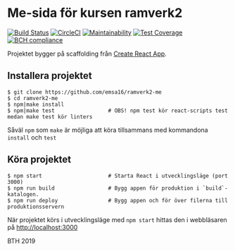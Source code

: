 # Me-sida för kursen ramverk2

[![Build Status](https://travis-ci.org/emsa16/ramverk2-me.svg?branch=master)](https://travis-ci.org/emsa16/ramverk2-me)
[![CircleCI](https://circleci.com/gh/emsa16/ramverk2-me.svg?style=svg)](https://circleci.com/gh/emsa16/ramverk2-me)
[![Maintainability](https://api.codeclimate.com/v1/badges/e01f59ff40dc859e5645/maintainability)](https://codeclimate.com/github/emsa16/ramverk2-me/maintainability)
[![Test Coverage](https://api.codeclimate.com/v1/badges/e01f59ff40dc859e5645/test_coverage)](https://codeclimate.com/github/emsa16/ramverk2-me/test_coverage)
[![BCH compliance](https://bettercodehub.com/edge/badge/emsa16/ramverk2-me?branch=master)](https://bettercodehub.com/results/emsa16/ramverk2-me)

Projektet bygger på scaffolding från [Create React App](https://github.com/facebook/create-react-app).

## Installera projektet

    $ git clone https://github.com/emsa16/ramverk2-me
    $ cd ramverk2-me
    $ npm|make install
    $ npm|make test                 # OBS! npm test kör react-scripts test medan make test kör linters

Såväl `npm` som `make` är möjliga att köra tillsammans med kommandona `install` och `test`

## Köra projektet

    $ npm start                     # Starta React i utvecklingsläge (port 3000)
    $ npm run build                 # Bygg appen för produktion i `build`-katalogen.
    $ npm run deploy                # Bygg appen och för över filerna till produktionsservern

När projektet körs i utvecklingsläge med `npm start` hittas den i webbläsaren på [http://localhost:3000](http://localhost:3000)

BTH 2019
